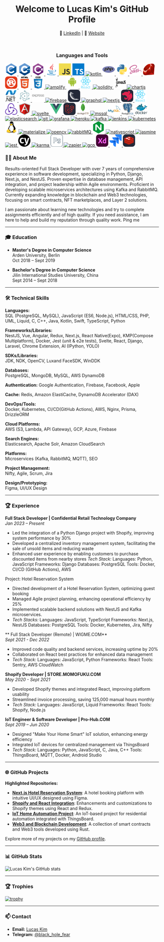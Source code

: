 <h1 align="center">Welcome to Lucas Kim's GitHub Profile</h1>

<p align="center">
🌟 <a href="https://www.linkedin.com/in/lukeholic" target="_blank">LinkedIn</a> | 🌟 <a href="https://about.me/lkim227" target="_blank">Website</a>
</p>
<br>
<h3 align="center">Languages and Tools</h3>
<p align="left">
    <!-- Programming Languages -->
    <a href="https://www.cprogramming.com/" target="_blank" rel="noreferrer">
        <img src="https://raw.githubusercontent.com/devicons/devicon/master/icons/c/c-original.svg" alt="c" width="40" height="40" />
    </a>
    <a href="https://www.w3schools.com/cpp/" target="_blank" rel="noreferrer">
        <img src="https://raw.githubusercontent.com/devicons/devicon/master/icons/cplusplus/cplusplus-original.svg" alt="cplusplus" width="40" height="40" />
    </a>
    <a href="https://www.w3schools.com/cs/" target="_blank" rel="noreferrer">
        <img src="https://raw.githubusercontent.com/devicons/devicon/master/icons/csharp/csharp-original.svg" alt="csharp" width="40" height="40" />
    </a>
    <a href="https://www.java.com" target="_blank" rel="noreferrer">
        <img src="https://raw.githubusercontent.com/devicons/devicon/master/icons/java/java-original.svg" alt="java" width="40" height="40" />
    </a>
    <a href="https://developer.mozilla.org/en-US/docs/Web/JavaScript" target="_blank" rel="noreferrer">
        <img src="https://raw.githubusercontent.com/devicons/devicon/master/icons/javascript/javascript-original.svg" alt="javascript" width="40" height="40" />
    </a>
    <a href="https://www.typescriptlang.org/" target="_blank" rel="noreferrer">
        <img src="https://raw.githubusercontent.com/devicons/devicon/master/icons/typescript/typescript-original.svg" alt="typescript" width="40" height="40" />
    </a>
    <a href="https://kotlinlang.org" target="_blank" rel="noreferrer">
        <img src="https://www.vectorlogo.zone/logos/kotlinlang/kotlinlang-icon.svg" alt="kotlin" width="40" height="40" />
    </a>
    <a href="https://www.php.net" target="_blank" rel="noreferrer">
        <img src="https://raw.githubusercontent.com/devicons/devicon/master/icons/php/php-original.svg" alt="php" width="40" height="40" />
    </a>
    <a href="https://www.python.org" target="_blank" rel="noreferrer">
        <img src="https://raw.githubusercontent.com/devicons/devicon/master/icons/python/python-original.svg" alt="python" width="40" height="40" />
    </a>
    <a href="https://sass-lang.com" target="_blank" rel="noreferrer">
        <img src="https://raw.githubusercontent.com/devicons/devicon/master/icons/sass/sass-original.svg" alt="sass" width="40" height="40" />
    </a>
    <a href="https://www.ruby-lang.org/en/" target="_blank" rel="noreferrer">
        <img src="https://raw.githubusercontent.com/devicons/devicon/master/icons/ruby/ruby-original.svg" alt="ruby" width="40" height="40" />
    </a>
    <a href="https://www.rust-lang.org" target="_blank" rel="noreferrer">
        <img src="./icons/Rust.svg" alt="rust" width="40" height="40" />
    </a>
    <a href="https://www.w3schools.com/html/" target="_blank" rel="noreferrer">
        <img src="https://raw.githubusercontent.com/devicons/devicon/master/icons/html5/html5-original-wordmark.svg" alt="html5" width="40" height="40" />
    </a>
    <a href="https://www.w3schools.com/css/" target="_blank" rel="noreferrer">
        <img src="https://raw.githubusercontent.com/devicons/devicon/master/icons/css3/css3-original-wordmark.svg" alt="css3" width="40" height="40" />
    </a>
    <!-- Frameworks/Libraries -->
    <a href="https://aws.amazon.com/amplify/" target="_blank" rel="noreferrer">
        <img src="https://docs.amplify.aws/assets/logo-dark.svg" alt="amplify" width="40" height="40" />
    </a>
    <a href="https://developer.android.com" target="_blank" rel="noreferrer">
        <img src="https://raw.githubusercontent.com/devicons/devicon/master/icons/android/android-original-wordmark.svg" alt="android" width="40" height="40" />
    </a>
    <a href="https://reactnative.dev/" target="_blank" rel="noreferrer">
        <img src="https://raw.githubusercontent.com/devicons/devicon/master/icons/react/react-original-wordmark.svg" alt="react-native" width="40" height="40" />
    </a>
    <a href="https://soliditylang.org/" target="_blank" rel="noreferrer">
        <img src="https://upload.wikimedia.org/wikipedia/commons/9/98/Solidity_logo.svg" alt="solidity" width="40" height="40" />
    </a>
    <a href="https://canvasjs.com" target="_blank" rel="noreferrer">
        <img src="https://raw.githubusercontent.com/Hardik0307/Hardik0307/master/assets/canvasjs-charts.svg" alt="canvasjs" width="40" height="40" />
    </a>
    <a href="https://www.chartjs.org" target="_blank" rel="noreferrer">
        <img src="https://www.chartjs.org/media/logo-title.svg" alt="chartjs" width="40" height="40" />
    </a>
    <a href="https://dotnet.microsoft.com/" target="_blank" rel="noreferrer">
        <img src="https://raw.githubusercontent.com/devicons/devicon/master/icons/dot-net/dot-net-original-wordmark.svg" alt="dotnet" width="40" height="40" />
    </a>
    <a href="https://www.electronjs.org" target="_blank" rel="noreferrer">
        <img src="https://raw.githubusercontent.com/devicons/devicon/master/icons/electron/electron-original.svg" alt="electron" width="40" height="40" />
    </a>
    <a href="https://expressjs.com" target="_blank" rel="noreferrer">
        <img src="https://raw.githubusercontent.com/devicons/devicon/master/icons/express/express-original-wordmark.svg" alt="express" width="40" height="40" />
    </a>
    <a href="https://firebase.google.com/" target="_blank" rel="noreferrer">
        <img src="https://firebase.google.com/static/images/brand-guidelines/logo-vertical.png" alt="firebase" width="40" height="40" />
    </a>
    <a href="https://flask.palletsprojects.com/" target="_blank" rel="noreferrer">
        <img src="./icons/Flask-Dark.svg" alt="flask" width="40" height="40" />
    </a>
    <a href="https://graphql.org" target="_blank" rel="noreferrer">
        <img src="https://www.vectorlogo.zone/logos/graphql/graphql-icon.svg" alt="graphql" width="40" height="40" />
    </a>
    <a href="https://nextjs.org/" target="_blank" rel="noreferrer">
        <img src="https://cdn.worldvectorlogo.com/logos/nextjs-2.svg" alt="nextjs" width="40" height="40" />
    </a>
    <a href="https://nestjs.com/" target="_blank" rel="noreferrer">
        <img src="./icons/NestJS-Dark.svg" alt="nestjs" width="40" height="40" />
    </a>
    <a href="https://reactjs.org/" target="_blank" rel="noreferrer">
        <img src="https://raw.githubusercontent.com/devicons/devicon/master/icons/react/react-original-wordmark.svg" alt="react" width="40" height="40" />
    </a>
    <a href="https://redux.js.org/" target="_blank" rel="noreferrer">
        <img src="https://raw.githubusercontent.com/devicons/devicon/master/icons/redux/redux-original.svg" alt="redux" width="40" height="40" />
    </a>
    <a href="https://angular.io/" target="_blank" rel="noreferrer">
        <img src="https://raw.githubusercontent.com/devicons/devicon/master/icons/angularjs/angularjs-original.svg" alt="angular" width="40" height="40" />
    </a>
    <a href="https://svelte.dev/" target="_blank" rel="noreferrer">
        <img src="https://upload.wikimedia.org/wikipedia/commons/1/1b/Svelte_Logo.svg" alt="svelte" width="40" height="40" />
    </a>
    <a href="https://vuejs.org/" target="_blank" rel="noreferrer">
        <img src="https://raw.githubusercontent.com/devicons/devicon/master/icons/vuejs/vuejs-original.svg" alt="vue" width="40" height="40" />
    </a>
    <a href="https://laravel.com/" target="_blank" rel="noreferrer">
        <img src="./icons/Laravel-Dark.svg" width="40" height="40">
    </a>
    <!-- Databases -->
    <a href="https://www.mongodb.com/" target="_blank" rel="noreferrer">
        <img src="https://raw.githubusercontent.com/devicons/devicon/master/icons/mongodb/mongodb-original-wordmark.svg" alt="mongodb" width="40" height="40" />
    </a>
    <a href="https://www.microsoft.com/en-us/sql-server" target="_blank" rel="noreferrer">
        <img src="https://www.svgrepo.com/show/303229/microsoft-sql-server-logo.svg" alt="mssql" width="40" height="40" />
    </a>
    <a href="https://www.mysql.com/" target="_blank" rel="noreferrer">
        <img src="https://raw.githubusercontent.com/devicons/devicon/master/icons/mysql/mysql-original-wordmark.svg" alt="mysql" width="40" height="40" />
    </a>
    <a href="https://www.postgresql.org" target="_blank" rel="noreferrer">
        <img src="https://raw.githubusercontent.com/devicons/devicon/master/icons/postgresql/postgresql-original-wordmark.svg" alt="postgresql" width="40" height="40" />
    </a>
    <!-- Tools/Platforms -->
    <a href="https://www.docker.com/" target="_blank" rel="noreferrer">
        <img src="https://raw.githubusercontent.com/devicons/devicon/master/icons/docker/docker-original-wordmark.svg" alt="docker" width="40" height="40" />
    </a>
    <a href="https://www.elastic.co" target="_blank" rel="noreferrer">
        <img src="https://www.vectorlogo.zone/logos/elastic/elastic-icon.svg" alt="elasticsearch" width="40" height="40" />
    </a>
    <a href="https://git-scm.com/" target="_blank" rel="noreferrer">
        <img src="https://www.vectorlogo.zone/logos/git-scm/git-scm-icon.svg" alt="git" width="40" height="40" />
    </a>
    <a href="https://grafana.com" target="_blank" rel="noreferrer">
        <img src="https://www.vectorlogo.zone/logos/grafana/grafana-icon.svg" alt="grafana" width="40" height="40" />
    </a>
    <a href="https://heroku.com" target="_blank" rel="noreferrer">
        <img src="https://www.vectorlogo.zone/logos/heroku/heroku-icon.svg" alt="heroku" width="40" height="40" />
    </a>
    <a href="https://kafka.apache.org/" target="_blank" rel="noreferrer">
        <img src="https://www.vectorlogo.zone/logos/apache_kafka/apache_kafka-icon.svg" alt="kafka" width="40" height="40" />
    </a>
    <a href="https://www.jenkins.io" target="_blank" rel="noreferrer">
        <img src="https://www.vectorlogo.zone/logos/jenkins/jenkins-icon.svg" alt="jenkins" width="40" height="40" />
    </a>
    <a href="https://kubernetes.io" target="_blank" rel="noreferrer">
        <img src="https://www.vectorlogo.zone/logos/kubernetes/kubernetes-icon.svg" alt="kubernetes" width="40" height="40" />
    </a>
    <a href="https://www.linux.org/" target="_blank" rel="noreferrer">
        <img src="https://raw.githubusercontent.com/devicons/devicon/master/icons/linux/linux-original.svg" alt="linux" width="40" height="40" />
    </a>
    <a href="https://materializecss.com/" target="_blank" rel="noreferrer">
        <img src="https://raw.githubusercontent.com/prplx/svg-logos/5585531d45d294869c4eaab4d7cf2e9c167710a9/svg/materialize.svg" alt="materialize" width="40" height="40" />
    </a>
    <a href="https://opencv.org/" target="_blank" rel="noreferrer">
        <img src="https://www.vectorlogo.zone/logos/opencv/opencv-icon.svg" alt="opencv" width="40" height="40" />
    </a>
    <a href="https://www.rabbitmq.com" target="_blank" rel="noreferrer">
        <img src="https://www.vectorlogo.zone/logos/rabbitmq/rabbitmq-icon.svg" alt="rabbitMQ" width="40" height="40" />
    </a>
    <a href="https://www.nginx.com" target="_blank" rel="noreferrer">
        <img src="https://raw.githubusercontent.com/devicons/devicon/master/icons/nginx/nginx-original.svg" alt="nginx" width="40" height="40" />
    </a>
    <a href="https://nativescript.org/" target="_blank" rel="noreferrer">
        <img src="https://raw.githubusercontent.com/detain/svg-logos/780f25886640cef088af994181646db2f6b1a3f8/svg/nativescript.svg" alt="nativescript" width="40" height="40" />
    </a>
    <a href="https://jasmine.github.io/" target="_blank" rel="noreferrer">
        <img src="https://www.vectorlogo.zone/logos/jasmine/jasmine-icon.svg" alt="jasmine" width="40" height="40" />
    </a>
    <a href="https://jestjs.io/" target="_blank" rel="noreferrer">
        <img src="https://www.vectorlogo.zone/logos/jestjsio/jestjsio-icon.svg" alt="jest" width="40" height="40" />
    </a>
    <a href="https://www.cypress.io/" target="_blank" rel="noreferrer">
        <img src="./icons/cypress.svg" alt="cypress" width="40" height="40" />
    </a>
    <a href="https://karma-runner.github.io/latest/index.html" target="_blank" rel="noreferrer">
        <img src="https://raw.githubusercontent.com/detain/svg-logos/780f25886640cef088af994181646db2f6b1a3f8/svg/karma.svg" alt="karma" width="40" height="40" />
    </a>
    <a href="https://www.photoshop.com/en" target="_blank" rel="noreferrer">
        <img src="https://raw.githubusercontent.com/devicons/devicon/master/icons/photoshop/photoshop-line.svg" alt="photoshop" width="40" height="40" />
    </a>
    <a href="https://zapier.com" target="_blank" rel="noreferrer">
        <img src="https://www.vectorlogo.zone/logos/zapier/zapier-icon.svg" alt="zapier" width="40" height="40" />
    </a>
    <a href="https://cloud.google.com" target="_blank" rel="noreferrer">
        <img src="https://www.vectorlogo.zone/logos/google_cloud/google_cloud-icon.svg" alt="gcp" width="40" height="40" />
    </a>
    <a href="https://www.adobe.com/products/xd.html" target="_blank"  rel="noreferrer"> 
        <img src="./icons/XD.svg" alt="xd" width="40" height="40" /> 
    </a>
    <a href="https://www.atlassian.com" target="_blank"  rel="noreferrer"> 
        <img src="./icons/jira.svg" alt="jira" width="40" height="40" /> 
    </a>
    <a href="https://www.redis.io" target="_blank"  rel="noreferrer"> 
        <img src="./icons/Redis-Dark.svg" alt="redis" width="40" height="40" /> 
    </a>
</p>

### 👨‍💻 About Me

Results-oriented Full Stack Developer with over 7 years of comprehensive experience in software development, specializing in Python, Django, Next.js, and NestJS. Proven expertise in database management, API integration, and project leadership within Agile environments. Proficient in developing scalable microservices architectures using Kafka and RabbitMQ. Currently expanding knowledge in blockchain and Web3 technologies, focusing on smart contracts, NFT marketplaces, and Layer 2 solutions.  

I am passionate about learning new technologies and try to complete assignments efficiently and of high quality. If you need assistance, I am here to help and build my reputation through quality work.
Ping me

---

### 🎓 Education

- **Master's Degree in Computer Science**  
  Arden University, Berlin  
  Oct 2018 – Sept 2019

- **Bachelor's Degree in Computer Science**  
  Jilin International Studies University, China  
  Sept 2014 – Sept 2018

---

### 🛠️ Technical Skills

**Languages:**  
SQL (PostgreSQL, MySQL), JavaScript (ES6, Node.js), HTML/CSS, PHP, UML, Liquid, C, C++, Java, Kotlin, Swift, TypeScript, Python

**Frameworks/Libraries:**  
NestJS, Vue, Angular, Redux, Next.js, React Native(Expo), KMP(Compose Multiplatform), Docker, Jest (unit & e2e tests), Svelte, React, Django, Laravel, Chrome Extension, AI (IPython, YOLO)

**SDKs/Libraries:**  
JDK, NDK, OpenCV, Luxand FaceSDK, WinDDK

**Databases:**  
PostgreSQL, MongoDB, MySQL, AWS DynamoDB

**Authentication:**
Google Authentication, Firebase, Facebook, Apple

**Cache:**  Redis, Amazon ElastiCache, DynamoDB Accelerator (DAX)

**DevOps/Tools:**  
Docker, Kubernetes, CI/CD(GitHub Actions), AWS, Nginx, Prisma, DrizzleORM

**Cloud Platforms:**  
AWS (S3, Lambda, API Gateway), GCP, Azure, Firebase

**Search Engines:**  
Elasticsearch, Apache Solr, Amazon CloudSearch

**Platforms:**  
Microservices (Kafka, RabbitMQ, MQTT), SEO

**Project Management:**  
Nifty, Agile, Scrum, Jira

**Design/Prototyping:**  
Figma, UI/UX Design


---

### 🏆 Experience

**Full Stack Developer | Confidential Retail Technology Company**  
*Jan 2023 – Present*  
- Led the integration of a Python Django project with Shopify, improving system performance by 30%
- Developed a centralized inventory management system, facilitating the sale of unsold items and reducing waste
- Enhanced user experience by enabling customers to purchase discounted items from nearby stores
*Tech Stack:*
Languages: Python, JavaScript
Frameworks: Django
Databases: PostgreSQL
Tools: Docker, CI/CD (GitHub Actions), AWS

Project: Hotel Reservation System
- Directed development of a Hotel Reservation System, optimizing guest booking 
- Managed Agile project planning, enhancing operational efficiency by 25%
- Implemented scalable backend solutions with NestJS and Kafka microservices.
- *Tech Stacks:*
Languages: JavaScript, TypeScript
Frameworks: Next.js, NestJS
Databases: PostgreSQL
Tools: Docker, Kubernetes, Jira, Nifty

** Full Stack Developer (Remote) | WIGME.COM**  
*Sept 2021 - Dec 2022*  
- Improved code quality and backend services, increasing uptime by 20%
- Collaborated on React best practices for enhanced data management
- *Tech Stack:*
Languages: JavaScript, Python
Frameworks: React
Tools: Sentry, AWS CloudWatch

**Shopify Developer | STORE.MOMOFUKU.COM**  
*May 2020 - Sept 2021*  
- Developed Shopify themes and integrated React, improving platform usability
- Streamlined invoice processing, saving 125,000 manual hours monthly
- *Tech Stack:*
Languages: JavaScript, Liquid
Frameworks: React
Tools: Shopify, Node.js

**IoT Engineer & Software Developer | Pro-Hub.COM**  
*Sept 2019 – Jun 2020*  
- Designed "Make Your Home Smart" IoT solution, enhancing energy efficiency
- Integrated IoT devices for centralized management via ThingsBoard
- *Tech Stack:*
Languages: Python, JavaScript, C, Java, C++
Tools: ThingsBoard, MQTT, Docker, Android Studio

---

### 🌐 GitHub Projects

**Highlighted Repositories:**

- [**Next.js Hotel Reservation System**](https://github.com/lkim227/hotel-reservation-system): A hotel booking platform with intuitive UI/UX designed using Figma.
- [**Shopify and React Integration**](https://github.com/lkim227/shopify-react-integration): Enhancements and customizations to Shopify themes using React and Redux.
- [**IoT Home Automation Project**](https://github.com/lkim227/iot-home-automation): An IoT-based project for residential automation integrated with ThingsBoard.
- [**Web3 and Blockchain Development**](https://github.com/lkim227/blockchain-dev): A collection of smart contracts and Web3 tools developed using Rust.

Explore more of my projects on my [GitHub profile](https://github.com/lkim227).

---

### 📊 GitHub Stats

![Lucas Kim's GitHub stats](https://github-readme-stats.vercel.app/api?username=lkim227&show_icons=true&theme=radical)

---

### 🏆 Trophies

[![trophy](https://github-profile-trophy.vercel.app/?username=lkim227&theme=onedark)](https://github.com/lkim227)

---

### 📫 Contact

- **Email:** [Lucas Kim](mailto:lucaskimhy@gmail.com)
- **Telegram:** [@black_hole_fear](https://t.me/black_hole_fear)
